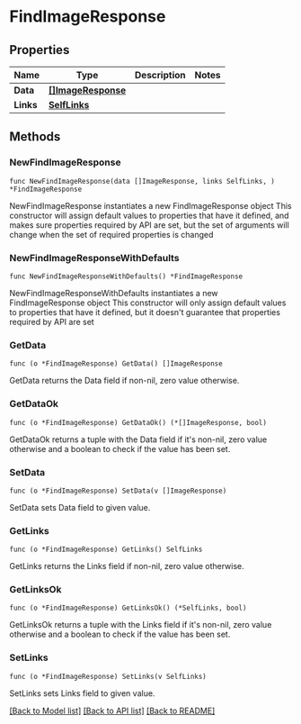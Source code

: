 # FindImageResponse

## Properties

Name | Type | Description | Notes
------------ | ------------- | ------------- | -------------
**Data** | [**[]ImageResponse**](ImageResponse.md) |  | 
**Links** | [**SelfLinks**](SelfLinks.md) |  | 

## Methods

### NewFindImageResponse

`func NewFindImageResponse(data []ImageResponse, links SelfLinks, ) *FindImageResponse`

NewFindImageResponse instantiates a new FindImageResponse object
This constructor will assign default values to properties that have it defined,
and makes sure properties required by API are set, but the set of arguments
will change when the set of required properties is changed

### NewFindImageResponseWithDefaults

`func NewFindImageResponseWithDefaults() *FindImageResponse`

NewFindImageResponseWithDefaults instantiates a new FindImageResponse object
This constructor will only assign default values to properties that have it defined,
but it doesn't guarantee that properties required by API are set

### GetData

`func (o *FindImageResponse) GetData() []ImageResponse`

GetData returns the Data field if non-nil, zero value otherwise.

### GetDataOk

`func (o *FindImageResponse) GetDataOk() (*[]ImageResponse, bool)`

GetDataOk returns a tuple with the Data field if it's non-nil, zero value otherwise
and a boolean to check if the value has been set.

### SetData

`func (o *FindImageResponse) SetData(v []ImageResponse)`

SetData sets Data field to given value.


### GetLinks

`func (o *FindImageResponse) GetLinks() SelfLinks`

GetLinks returns the Links field if non-nil, zero value otherwise.

### GetLinksOk

`func (o *FindImageResponse) GetLinksOk() (*SelfLinks, bool)`

GetLinksOk returns a tuple with the Links field if it's non-nil, zero value otherwise
and a boolean to check if the value has been set.

### SetLinks

`func (o *FindImageResponse) SetLinks(v SelfLinks)`

SetLinks sets Links field to given value.



[[Back to Model list]](../README.md#documentation-for-models) [[Back to API list]](../README.md#documentation-for-api-endpoints) [[Back to README]](../README.md)


